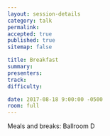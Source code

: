 ```yaml
---
layout: session-details
category: talk
permalink:
accepted: true
published: true
sitemap: false

title: Breakfast
summary:
presenters:
track:
difficulty:

date: 2017-08-18 9:00:00 -0500
room: full
---
```

Meals and breaks: Ballroom D
